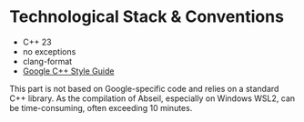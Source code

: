 # Technological Stack & Conventions
* C++ 23
* no exceptions
* clang-format
* [Google C++ Style Guide](https://google.github.io/styleguide/cppguide.html)

This part is not based on Google-specific code and relies on a standard C++ library. 
As the compilation of Abseil, especially on Windows WSL2, can be time-consuming, often exceeding 10 minutes.